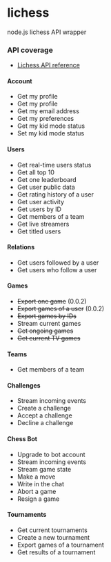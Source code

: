 # lichess
node.js lichess API wrapper

### API coverage
* [Lichess API reference](https://lichess.org/api)

#### Account
* Get my profile
* Get my profile
* Get my email address
* Get my preferences
* Get my kid mode status
* Set my kid mode status

#### Users
* Get real-time users status
* Get all top 10
* Get one leaderboard
* Get user public data
* Get rating history of a user
* Get user activity
* Get users by ID
* Get members of a team
* Get live streamers
* Get titled users

#### Relations
* Get users followed by a user
* Get users who follow a user

#### Games
* ~~Export one game~~ (0.0.2)
* ~~Export games of a user~~ (0.0.2)
* ~~Export games by IDs~~
* Stream current games
* ~~Get ongoing games~~
* ~~Get current TV games~~

#### Teams
* Get members of a team

#### Challenges
* Stream incoming events
* Create a challenge
* Accept a challenge
* Decline a challenge

#### Chess Bot
* Upgrade to bot account
* Stream incoming events
* Stream game state
* Make a move
* Write in the chat
* Abort a game
* Resign a game

#### Tournaments
* Get current tournaments
* Create a new tournament
* Export games of a tournament
* Get results of a tournament
